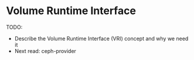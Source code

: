 # Volume Runtime Interface

TODO:

* Describe the Volume Runtime Interface (VRI) concept and why we need it
* Next read: ceph-provider